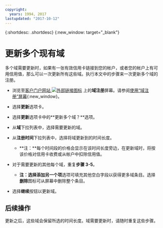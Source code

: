 ```yaml
---
copyright:
  years: 1994, 2017
lastupdated: "2017-10-12"
---
```


{:shortdesc: .shortdesc}
{:new_window: target="_blank"}

# 更新多个现有域

多个域需要更新时，如果有一张有效信用卡链接到您的帐户，或者您的帐户上有可用信用值，那么可以一次更新所有这些域。执行本文中的步骤来一次更新多个域的注册。

* 浏览至[客户门户网站 ![外部链接图标](../../icons/launch-glyph.svg "外部链接图标")](https://control.softlayer.com/) 上的**域注册**屏幕。请参阅[使用“域注册”屏幕](use-domain-reg-screen.html){:new_window}。
* 选择**更新**选项卡。
* 选择**更新**选项卡中的**更新多个域？**选项。
* 从**域**下拉列表中，选择需要更新的域。
* 从**注册时间**下拉列表中，选择将域更新到的时间长度。

  * **注：**每个时间段的价格会显示在该时间长度旁边，在更新域时，将按该价格对信用卡收费或从帐户中扣除信用值。

* 对于需要更新的其他每个域，重复**步骤 3-5**。

  * **注：**选择**添加另一个项**选项可填充其他空白字段以获得更多域条目。选择**删除**图标可从屏幕中删除整个条目。

* 选择**继续**按钮以更新域。

## 后续操作

更新之后，这些域会保留所选的时间长度。域需要更新时，请随时重复这些步骤。
